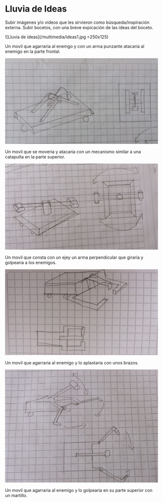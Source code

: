 ﻿# Lluvia de Ideas

Subir imágenes y/o vídeos que les sirvieron como búsqueda/inspiración externa.
Subir bocetos, con una breve expicación de las ideas del boceto.

![Lluvia de ideas](/multimedia/ideas1.jpg =250x125)

Un movil que agarraria al enemgo y con un arma punzante atacaria al enemigo en la parte frontal.

![](/multimedia/ideas2.jpg)

Un movil que se moveria y atacaria con un mecanismo similar a una catapulta en la parte superior.

![](/multimedia/ideas3.jpg)

Un movil que consta con un ejey un arma perpendicular que giraria y golpearia a los enemigos.

![](/multimedia/ideas4.jpg)

Un movil que agarraria al enemigo y lo aplastaria con unos brazos.

![](/multimedia/ideas5.jpg)

Un movil que agarraria al enemigo y lo golpearia en su parte superior con un martillo.

